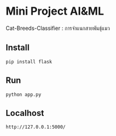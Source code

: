 # Mini Project AI&ML

Cat-Breeds-Classifier : การจำแนกสายพันธุ์แมว

## Install
```
pip install flask
```

## Run
```
python app.py
```
## Localhost
```
http://127.0.0.1:5000/
```